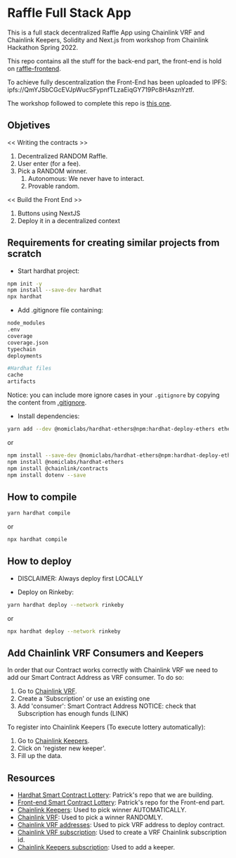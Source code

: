# Raffle Full Stack App
This is a full stack decentralized Raffle App using Chainlink VRF and Chainlink Keepers, Solidity and Next.js from workshop from Chainlink Hackathon Spring 2022.

This repo contains all the stuff for the back-end part, the front-end is hold on [raffle-frontend](https://github.com/JMariadlcs/raffle-frontend).

To achieve fully descentralization the Front-End has been uploaded to IPFS: ipfs://QmYJSbCGcEVJpWucSFypnfTLzaEiqGY719Pc8HAsznYztf. 

The workshop followed to complete this repo is [this one](https://www.youtube.com/watch?v=8bMrko6iD9Q&t=5445s).


## Objetives

<< Writing the contracts >>
1. Decentralized RANDOM Raffle.
2. User enter (for a fee).
3. Pick a RANDOM winner.
    1. Autonomous: We never have to interact.
    2. Provable random.

<< Build the Front End >>
1. Buttons using NextJS
2. Deploy it in a decentralized context

## Requirements for creating similar projects from scratch
- Start hardhat project:
```bash
npm init -y
npm install --save-dev hardhat
npx hardhat
```
- Add .gitignore file containing:
```bash
node_modules
.env
coverage
coverage.json
typechain
deployments

#Hardhat files
cache
artifacts
```

Notice: you can include more ignore cases in your `.gitignore` by copying the content from [.gitignore](https://github.com/JMariadlcs/raffle-full-stack/blob/main/.gitignore).

- Install dependencies:
```bash
yarn add --dev @nomiclabs/hardhat-ethers@npm:hardhat-deploy-ethers ethers @nomiclabs/hardhat-etherscan @nomiclabs/hardhat-waffle chai ethereum-waffle hardhat hardhat-contract-sizer hardhat-deploy hardhat-gas-reporter prettier prettier-plugin-solidity solhint solidity-coverage dotenv @chainlink/contracts
```
or
```bash
npm install --save-dev @nomiclabs/hardhat-ethers@npm:hardhat-deploy-ethers ethers
npm install @nomiclabs/hardhat-ethers
npm install @chainlink/contracts
npm install dotenv --save
```

## How to compile
```bash
yarn hardhat compile
```
or
```bash
npx hardhat compile
```

## How to deploy

- DISCLAIMER: Always deploy first LOCALLY

- Deploy on Rinkeby:
```bash
yarn hardhat deploy --network rinkeby
```
or
```bash
npx hardhat deploy --network rinkeby
```

## Add Chainlink VRF Consumers and Keepers
In order that our Contract works correctly with Chainlink VRF we need to add our Smart Contract Address as VRF consumer. To do so:
1. Go to [Chainlink VRF](https://vrf.chain.link).
2. Create a 'Subscription' or use an existing one
3. Add 'consumer': Smart Contract Address
NOTICE: check that Subscription has enough funds (LINK)

To register into Chainlink Keepers (To execute lottery automatically):
1. Go to [Chainlink Keepers](https://keepers.chain.link/).
2. Click on 'register new keeper'.
3. Fill up the data.

## Resources 
- [Hardhat Smart Contract Lottery](https://github.com/PatrickAlphaC/hardhat-smartcontract-lottery-fcc): Patrick's repo that we are building.
- [Front-end Smart Contract Lottery](https://github.com/smartcontractkit/full-blockchain-solidity-course-js#lesson-10-nextjs-smart-contract-lottery-full-stack--front-end): Patrick's repo for the Front-end part.
- [Chainlink Keepers](https://docs.chain.link/docs/chainlink-keepers/introduction/): Used to pick winner AUTOMATICALLY.
- [Chainlink VRF](https://docs.chain.link/docs/get-a-random-number/): Used to pick a winner RANDOMLY.
- [Chainlink VRF addresses](https://docs.chain.link/docs/vrf-contracts/): Used to pick VRF address to deploy contract.
- [Chainlink VRF subscription](https://vrf.chain.link): Used to create a VRF Chainlink subscription id.
- [Chainlink Keepers subscription](https://keepers.chain.link/): Used to add a keeper.